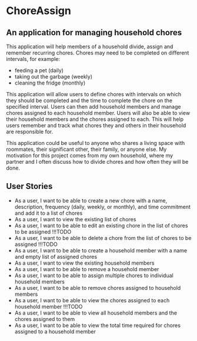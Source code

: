 # ChoreAssign

## An application for managing household chores

This application will help members of a household divide, assign and remember recurring chores. Chores 
may need to be completed on different intervals, for example:

- feeding a pet (daily)
- taking out the garbage (weekly)
- cleaning the fridge (monthly)

This application will allow users to define chores with intervals on which they should be completed and the time to
complete the chore on the specified interval. Users can then add household members and manage chores assigned to each 
household member. Users will also be able to view their household members and the chores assigned to each. 
This will help users remember and track what chores they and others in their household are responsible for. 

This application could be useful to anyone who shares a living space with roommates, their significant
other, their family, or anyone else. My motivation for this project comes from my own household, where my partner and I
often discuss how to divide chores and how often they will be done.

## User Stories

- As a user, I want to be able to create a new chore with a name, description, frequency (daily, weekly, or monthly), 
  and time commitment and add it to a list of chores
- As a user, I want to view the existing list of chores
- As a user, I want to be able to edit an existing chore in the list of chores to be assigned !!!TODO
- As a user, I want to be able to delete a chore from the list of chores to be assigned !!!TODO
- As a user, I want to be able to create a household member with a name and empty list of assigned chores
- As a user, I want to view the existing household members
- As a user, I want to be able to remove a household member
- As a user, I want to be able to assign multiple chores to individual household members
- As a user, I want to be able to remove chores assigned to household members
- As a user, I want to be able to view the chores assigned to each household member !!!TODO
- As a user, I want to be able to view all household members and the chores assigned to them
- As a user, I want to be able to view the total time required for chores assigned to a household member